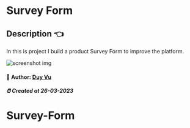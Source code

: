 # Survey Form

##  Description 👈

In this is project I build a product Survey Form to improve the platform.

<img src="./assets/imgs/Screenshot.jpg" alt="screenshot img" />


#### 🐳 Author: [Duy Vu](https://github.com/duyvuxx)

##### ⏰ Created at 26-03-2023

# Survey-Form
